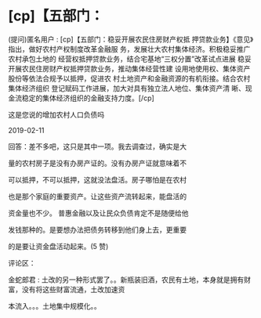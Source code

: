 # [cp]【五部门：

(提问)匿名用户 : [cp]【五部门：稳妥开展农民住房财产权抵 押贷款业务】《意见》指出，做好农村产权制度改革金融服 务，发展壮大农村集体经济。积极稳妥推广农村承包土地的 经营权抵押贷款业务，结合宅基地“三权分置”改革试点进展 稳妥开展农民住房财产权抵押贷款业务，推动集体经营性建 设用地使用权、集体资产股份等依法合规予以抵押，促进农 村土地资产和金融资源的有机衔接。结合农村集体经济组织 登记赋码工作进展，加大对具有独立法人地位、集体资产清 晰、现金流稳定的集体经济组织的金融支持力度。[/cp]

这是您说的增加农村人口负债吗

2019-02-11

回答：差不多吧，这只是其中一项。我去调查过，确实是大

量的农村房子是没有办房产证的。没有办房产证就意味着不

可以抵押，不可以抵押，这就没法盘活。房子哪怕是在农村

也是那个家庭的重要资产。让这些资产流转起来，能盘活的

资金量也不少。 普惠金融以及让民众负债肯定不是随便给他

发钱那种的。是要想办法把债务转移到他们身上去，更重要

的是要让资金盘活动起来。(5 赞)

评论区：

金蛇郎君 : 土改的另一种形式罢了。。新瓶装旧酒，农民有土地，本身就是拥有财富，没有将这些财富流通，土改加速资

本流入。。。土地集中规模化。。
